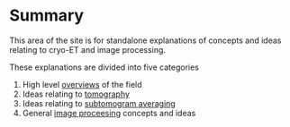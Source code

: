 # Summary

This area of the site is for standalone explanations 
of concepts and ideas relating to cryo-ET and image processing. 

These explanations are divided into five categories
1. High level [overviews](overviews/overviews) of the field
2. Ideas relating to [tomography](tomography/index)
3. Ideas relating to [subtomogram averaging](subtomogram-averaging/index)
4. General [image proceesing](image-processing/introduction) concepts and ideas
